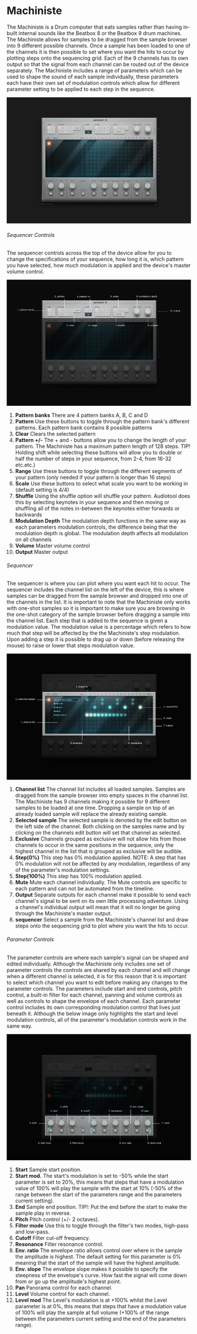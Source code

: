 # Machiniste

The Machiniste is a Drum computer that eats samples rather than having
in-built internal sounds like the Beatbox 8 or the Beatbox 9 drum
machines. The Machiniste allows for samples to be dragged from the
sample browser into 9 different possible channels. Once a sample has
been loaded to one of the channels it is then possible to set where you
want the hits to occur by plotting steps onto the sequencing grid. Each
of the 9 channels has its own output so that the signal from each
channel can be routed out of the device separately. The Machiniste
includes a range of parameters which can be used to shape the sound of
each sample individually, these parameters each have their own set of
modulation controls which allow for different parameter setting to be
applied to each step in the sequence.

![ /images/machiniste1.png]( /images/machiniste1.png
" /images/machiniste1.png")

###### Sequencer Controls

The sequencer controls across the top of the device allow for you to
change the specifications of your sequence, how long it is, which
pattern you have selected, how much modulation is applied and the
device's master volume control.

![ /images/machiniste3.png]( /images/machiniste3.png
" /images/machiniste3.png")

1.  **Pattern banks** There are 4 pattern banks A, B, C and D
2.  **Pattern** Use these buttons to toggle through the pattern bank's
    different patterns. Each pattern bank contains 8 possible patterns
3.  **Clear** Clears the selected pattern
4.  **Pattern +/-** The + and - buttons allow you to change the length
    of your pattern. The Machiniste has a maximum pattern length of 128
    steps. TIP\! Holding shift while selecting these buttons will allow
    you to double or half the number of steps in your sequence, from
    2-4, from 16-32 etc.etc.)
5.  **Range** Use these buttons to toggle through the different segments
    of your pattern (only needed if your pattern is longer than 16
    steps)
6.  **Scale** Use these buttons to select what scale you want to be
    working in (default setting is 4/4)
7.  **Shuffle** Using the shuffle option will shuffle your pattern.
    Audiotool does this by selecting keynotes in your sequence and then
    moving or shuffling all of the notes in-between the keynotes either
    forwards or backwards
8.  **Modulation Depth** The modulation depth functions in the same way
    as each parameters modulation controls, the difference being that
    the modulation depth is global. The modulation depth affects all
    modulation on all channels
9.  **Volume** Master volume control
10. **Output** Master output

###### Sequencer

The sequencer is where you can plot where you want each hit to occur.
The sequencer includes the channel list on the left of the device, this
is where samples can be dragged from the sample browser and dropped into
one of the channels in the list. It is important to note that the
Machiniste only works with one-shot samples so it is important to make
sure you are browsing in the one-shot category of the sample browser
before dragging a sample into the channel list. Each step that is added
to the sequence is given a modulation value. The modulation value is a
percentage which refers to how much that step will be affected by the
the Machiniste's step modulation. Upon adding a step it is possible to
drag up or down (before releasing the mouse) to raise or lower that
steps modulation value.

![ /images/machiniste4.png]( /images/machiniste4.png
" /images/machiniste4.png")

1.  **Channel list** The channel list includes all loaded samples.
    Samples are dragged from the sample browser into empty spaces in the
    channel list. The Machiniste has 9 channels making it possible for 9
    different samples to be loaded at one time. Dropping a sample on top
    of an already loaded sample will replace the already existing
    sample.
2.  **Selected sample** The selected sample is denoted by the edit
    button on the left side of the channel. Both clicking on the samples
    name and by clicking on the channels edit button will set that
    channel as selected.
3.  **Exclusive** Channels grouped as exclusive will not allow hits from
    those channels to occur in the same positions in the sequence, only
    the highest channel in the list that is grouped as exclusive will be
    audible.
4.  **Step(0%)** This step has 0% modulation applied. NOTE: A step that
    has 0% modulation will not be affected by any modulation, regardless
    of any of the parameter's modulation settings.
5.  **Step(100%)** This step has 100% modulation applied.
6.  **Mute** Mute each channel individually. The Mute controls are
    specific to each pattern and can not be automated from the timeline.
7.  **Output** Separate outputs for each channel make it possible to
    send each channel's signal to be sent on its own little processing
    adventure. Using a channel's individual output will mean that it
    will no longer be going through the Machiniste's master output.
8.  **sequencer** Select a sample from the Machiniste's channel list and
    draw steps onto the sequencing grid to plot where you want the hits
    to occur.

###### Parameter Controls

The parameter controls are where each sample's signal can be shaped and
edited individually. Although the Machiniste only includes one set of
parameter controls the controls are shared by each channel and will
change when a different channel is selected, it is for this reason that
it is important to select which channel you want to edit before making
any changes to the parameter controls. The parameters include start and
end controls, pitch control, a built-in filter for each channel, panning
and volume controls as well as controls to shape the envelope of each
channel. Each parameter control includes its own corresponding
modulation control that lives just beneath it. Although the below image
only highlights the start and level modulation controls, all of the
parameter's modulation controls work in the same way.

![ /images/machiniste5.png]( /images/machiniste5.png
" /images/machiniste5.png")

1.  **Start** Sample start position.
2.  **Start mod.** The start's modulation is set to -50% while the start
    parameter is set to 20%, this means that steps that have a
    modulation value of 100% will play the sample with the start at 10%
    (-50% of the range between the start of the parameters range and the
    parameters current setting).
3.  **End** Sample end position. TIP\!: Put the end before the start to
    make the sample play in reverse.
4.  **Pitch** Pitch control (+/- 2 octaves).
5.  **Filter mode** Use this to toggle through the filter's two modes,
    high-pass and low-pass.
6.  **Cutoff** Filter cut-off frequency.
7.  **Resonance** Filter resonance control.
8.  **Env. ratio** The envelope ratio allows control over where in the
    sample the amplitude is highest. The default setting for this
    parameter is 0% meaning that the start of the sample will have the
    highest amplitude.
9.  **Env. slope** The envelope slope makes it possible to specify the
    steepness of the envelope's curve. How fast the signal will come
    down from or go up the amplitude's highest point.
10. **Pan** Panorama control for each channel.
11. **Level** Volume control for each channel.
12. **Level mod** The Level's modulation is at +100% whilst the Level
    parameter is at 0%, this means that steps that have a modulation
    value of 100% will play the sample at full volume (+100% of the
    range between the parameters current setting and the end of the
    parameters range).
